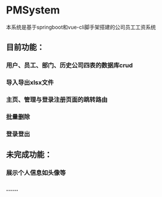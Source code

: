 # PMSystem

本系统是基于springboot和vue-cli脚手架搭建的公司员工工资系统

## 目前功能：

### 用户、员工、部门、历史公司四表的数据库crud

### 导入导出xlsx文件

### 主页、管理与登录注册页面的跳转路由

### 批量删除

### 登录登出

## 未完成功能：

### 展示个人信息如头像等

### ……

